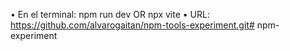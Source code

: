 
• En el terminal: npm run dev OR npx vite
• URL: https://github.com/alvarogaitan/npm-tools-experiment.git# npm-experiment
